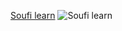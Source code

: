 [Soufi learn](https://instagram.com/soufi_learn)
![Soufi learn](![2212](https://user-images.githubusercontent.com/124294849/216422950-21e6f884-66f6-466d-b0c8-dec6dca4ef2f.jpg)
)

